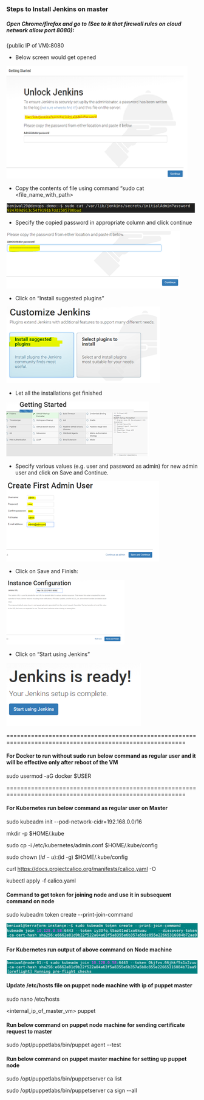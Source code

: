 ### Steps to Install Jenkins on master

#####	Open Chrome/firefox and go to (See to it that firewall rules on cloud  network allow port 8080):

{public IP of VM}:8080

* Below screen would get opened

![Unlock Jenkins](images/UnlockJenkins.png)

*	Copy the contents of file using command “sudo cat <file_name_with_path> 

![Initial Password](images/initialPassword.png)

*	Specify the copied password in appropriate column and click continue

![Specify Password](images/CopyPassword.png)
 
*	Click on “Install suggested plugins”

![Install Plugins](images/InstallPlugins.png)

*	Let all the installations get finished

![Install Plugins](images/PluginsInstall.png)

*	Specify various values (e.g. user and password as admin) for new admin user and click on Save and Continue. 

![Admin User](images/AdminUser.png)

*	Click on Save and Finish:

![Admin User](images/SaveFinish.png)

*	Click on “Start using Jenkins”

![Start Jenkins](images/JenkinsReady.png)

=========================================================================================================

#### For Docker to run without sudo run below command as regular user and it will be effective only after reboot of the VM

sudo usermod -aG docker $USER

=========================================================================================================

#### For Kubernetes run below command as regular user on Master

  sudo kubeadm init --pod-network-cidr=192.168.0.0/16
  
  mkdir -p $HOME/.kube
  
  sudo cp -i /etc/kubernetes/admin.conf $HOME/.kube/config
  
  sudo chown $(id -u):$(id -g) $HOME/.kube/config

  curl https://docs.projectcalico.org/manifests/calico.yaml -O
  
  kubectl apply -f calico.yaml
  
#### Command to get token for joining node and use it in subsequent command on node
  
  sudo kubeadm token create --print-join-command
  
  ![Kubernetes Join](images/KubeToken.png)
  
#### For Kubernetes run output of above command on Node machine

  ![Kubernetes Join](images/KubernetesJoin.PNG)

#### Update /etc/hosts file on puppet node machine with ip of puppet master

  sudo nano /etc/hosts

  <internal_ip_of_master_vm> puppet

#### Run below command on puppet node machine for sending certificate request to master

  sudo /opt/puppetlabs/bin/puppet agent --test
  
#### Run below command on puppet master machine for setting up puppet node

  sudo /opt/puppetlabs/bin/puppetserver ca list
  
  sudo /opt/puppetlabs/bin/puppetserver ca sign --all

